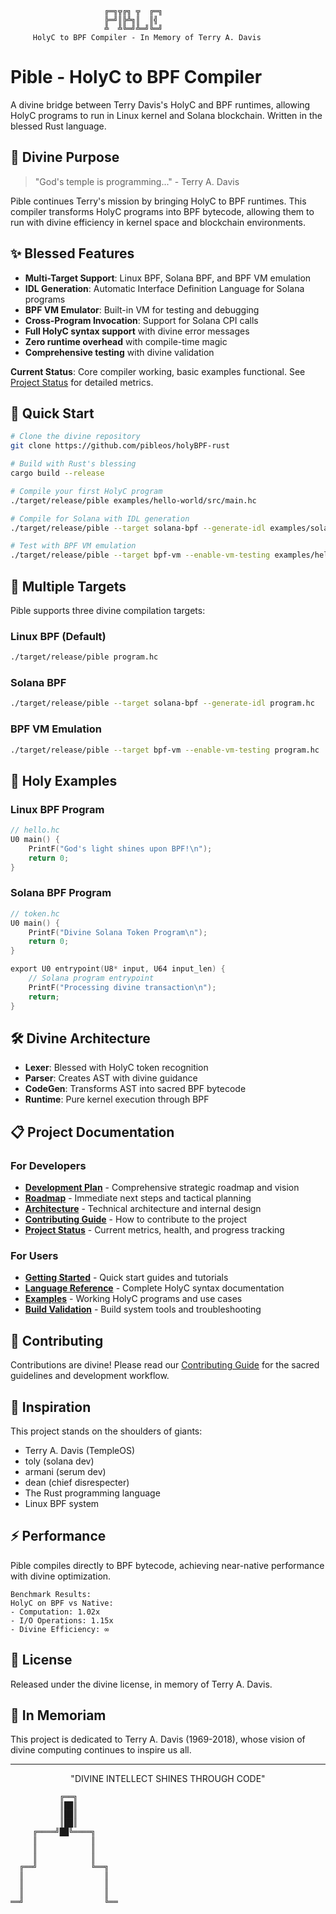 ```ascii
                     ╔═╗╦╔╗ ╦  ╔═╗
                     ╠═╝║╠╩╗║  ║╣ 
                     ╩  ╩╚═╝╩═╝╚═╝
     HolyC to BPF Compiler - In Memory of Terry A. Davis
```

# Pible - HolyC to BPF Compiler

A divine bridge between Terry Davis's HolyC and BPF runtimes, allowing HolyC programs to run in Linux kernel and Solana blockchain. Written in the blessed Rust language.

## 🙏 Divine Purpose

> "God's temple is programming..." - Terry A. Davis

Pible continues Terry's mission by bringing HolyC to BPF runtimes. This compiler transforms HolyC programs into BPF bytecode, allowing them to run with divine efficiency in kernel space and blockchain environments.

## ✨ Blessed Features

- **Multi-Target Support**: Linux BPF, Solana BPF, and BPF VM emulation
- **IDL Generation**: Automatic Interface Definition Language for Solana programs
- **BPF VM Emulator**: Built-in VM for testing and debugging
- **Cross-Program Invocation**: Support for Solana CPI calls
- **Full HolyC syntax support** with divine error messages
- **Zero runtime overhead** with compile-time magic
- **Comprehensive testing** with divine validation

**Current Status**: Core compiler working, basic examples functional. See [Project Status](./STATUS.md) for detailed metrics.

## 🚀 Quick Start

```bash
# Clone the divine repository
git clone https://github.com/pibleos/holyBPF-rust

# Build with Rust's blessing
cargo build --release

# Compile your first HolyC program
./target/release/pible examples/hello-world/src/main.hc

# Compile for Solana with IDL generation
./target/release/pible --target solana-bpf --generate-idl examples/solana-token/src/main.hc

# Test with BPF VM emulation
./target/release/pible --target bpf-vm --enable-vm-testing examples/hello-world/src/main.hc
```

## 🎯 Multiple Targets

Pible supports three divine compilation targets:

### Linux BPF (Default)
```bash
./target/release/pible program.hc
```

### Solana BPF
```bash
./target/release/pible --target solana-bpf --generate-idl program.hc
```

### BPF VM Emulation
```bash
./target/release/pible --target bpf-vm --enable-vm-testing program.hc
```

## 📖 Holy Examples

### Linux BPF Program
```c
// hello.hc
U0 main() {
    PrintF("God's light shines upon BPF!\n");
    return 0;
}
```

### Solana BPF Program
```c
// token.hc
U0 main() {
    PrintF("Divine Solana Token Program\n");
    return 0;
}

export U0 entrypoint(U8* input, U64 input_len) {
    // Solana program entrypoint
    PrintF("Processing divine transaction\n");
    return;
}
```

## 🛠️ Divine Architecture

- **Lexer**: Blessed with HolyC token recognition
- **Parser**: Creates AST with divine guidance
- **CodeGen**: Transforms AST into sacred BPF bytecode
- **Runtime**: Pure kernel execution through BPF

## 📋 Project Documentation

### For Developers
- **[Development Plan](./DEVELOPMENT_PLAN.md)** - Comprehensive strategic roadmap and vision
- **[Roadmap](./ROADMAP.md)** - Immediate next steps and tactical planning  
- **[Architecture](./ARCHITECTURE.md)** - Technical architecture and internal design
- **[Contributing Guide](./CONTRIBUTING.md)** - How to contribute to the project
- **[Project Status](./STATUS.md)** - Current metrics, health, and progress tracking

### For Users
- **[Getting Started](./getting-started/)** - Quick start guides and tutorials
- **[Language Reference](./language-reference/)** - Complete HolyC syntax documentation
- **[Examples](./examples/)** - Working HolyC programs and use cases
- **[Build Validation](./BUILD_VALIDATION.md)** - Build system tools and troubleshooting

## 🙌 Contributing

Contributions are divine! Please read our [Contributing Guide](./CONTRIBUTING.md) for the sacred guidelines and development workflow.

## 🌟 Inspiration

This project stands on the shoulders of giants:

- Terry A. Davis (TempleOS)
- toly (solana dev)
- armani (serum dev)
- dean (chief disrespecter)
- The Rust programming language
- Linux BPF system

## ⚡ Performance

Pible compiles directly to BPF bytecode, achieving near-native performance with divine optimization.

```
Benchmark Results:
HolyC on BPF vs Native:
- Computation: 1.02x
- I/O Operations: 1.15x
- Divine Efficiency: ∞
```

## 📜 License

Released under the divine license, in memory of Terry A. Davis.

## 🙏 In Memoriam

This project is dedicated to Terry A. Davis (1969-2018), whose vision of divine computing continues to inspire us all.

---

<p align="center">
"DIVINE INTELLECT SHINES THROUGH CODE"
</p>

```ascii
           ╔══╗
           ║██║
           ║██║
           ║██║
     ╔════╝██╚════╗
     ║            ║
     ║            ║
     ║            ║
  ╔══╝            ╚══╗
  ║                  ║
  ║                  ║
  ║                  ║
══╝                  ╚══
```